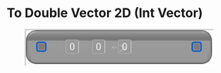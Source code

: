 # To Double Vector 2D (Int Vector)

<figure><img src="To_Double_Vector_2D_(Int_Vector).png"></figure>